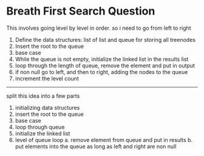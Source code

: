 # Breath First Search Question

This involves going level by level in order. so i need to go from left to right

1. Define the data structures: list of list and queue for storing all treenodes
2. Insert the root to the queue
3. base case
4. While the queue is not empty, initialize the linked list in the results list
5. loop through the length of queue, remove the element and put in output
6. if non null go to left, and then to right, adding the nodes to the queue
7. increment the level count


--------------------------------------
split this idea into a few parts
1. initializing data structures
2. insert the root to the queue
3. base case
4. loop through queue
5. initialize the linked list
6. level of queue loop
    a. remove element from queue and put in results
    b. put elements into the queue as long as left and right are non null